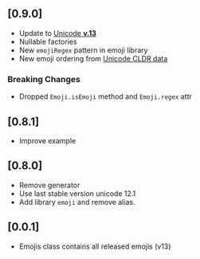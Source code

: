 ## [0.9.0]
* Update to [Unicode **v.13**](https://unicode.org/emoji/charts-13.0)
* Nullable factories 
* New `emojiRegex` pattern in emoji library
* New emoji ordering from [Unicode CLDR data](https://cldr.unicode.org/#TOC-What-is-CLDR-)
### Breaking Changes
* Dropped `Emoji.isEmoji` method and `Emoji.regex` attr 

## [0.8.1]
* Improve example 
## [0.8.0]
* Remove generator
* Use last stable version unicode  12.1
* Add library `emoji` and remove alias.

## [0.0.1]

* Emojis class contains all released emojis (v13)
